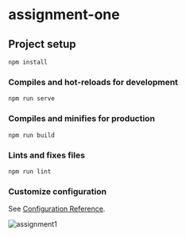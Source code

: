 # assignment-one

## Project setup
```
npm install
```

### Compiles and hot-reloads for development
```
npm run serve
```

### Compiles and minifies for production
```
npm run build
```

### Lints and fixes files
```
npm run lint
```

### Customize configuration
See [Configuration Reference](https://cli.vuejs.org/config/).

![assignment1](https://user-images.githubusercontent.com/82428902/162991715-cc1617cf-8738-40c7-a863-88c0b7e0e510.png)
